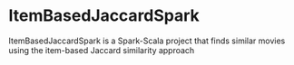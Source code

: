 # ItemBasedJaccardSpark
ItemBasedJaccardSpark is a Spark-Scala project that finds similar movies using the item-based Jaccard similarity approach
